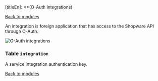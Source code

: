 [titleEn]: <>(O-Auth integrations)

[Back to modules](./../10-modules.md)

An integration is foreign application that has access to the Shopware API through O-Auth.

![O-Auth integrations](./dist/erd-shopware-core-system-integration.svg)


### Table `integration`

A service integration authentication key.


[Back to modules](./../10-modules.md)
